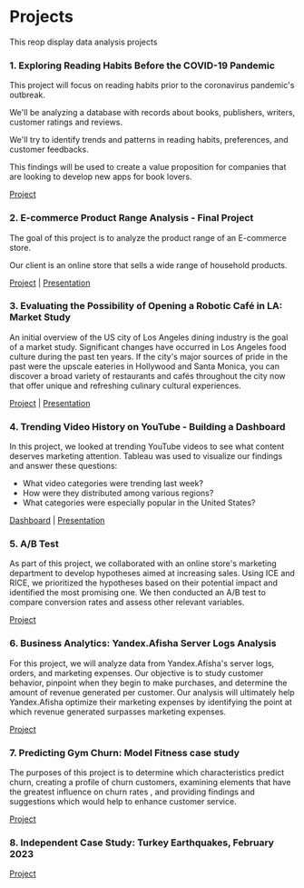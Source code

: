 # Projects
This reop display data analysis projects


### 1. Exploring Reading Habits Before the COVID-19 Pandemic
This project will focus on reading habits prior to the coronavirus pandemic's outbreak.

We'll be analyzing a database with records about books, publishers, writers, customer ratings and reviews.

We'll try to identify trends and patterns in reading habits, preferences, and customer feedbacks.

This findings will be used to create a value proposition for companies that are looking to develop new apps for book lovers.

[Project](https://nbviewer.org/github/Maorisus/Projects/blob/main/Book_Preferences_SQL.ipynb)


### 2. E-commerce Product Range Analysis - Final Project

The goal of this project is to analyze the product range of an E-commerce store.

Our client is an online store that sells a wide range of household products.

[Project](https://nbviewer.org/github/Maorisus/Projects/blob/ec89296ca24def9ae941a0eb0891651f50aff71e/product_range_analysis_Copy1.ipynb) | [Presentation](https://drive.google.com/file/d/1BJX9PjovoZhDVTD6fbiQJzCDONjMya6Y/view)

### 3. Evaluating the Possibility of Opening a Robotic Café in LA: Market Study

An initial overview of the US city of Los Angeles dining industry is the goal of a market study. Significant changes have occurred in Los Angeles food culture during the past ten years. If the city's major sources of pride in the past were the upscale eateries in Hollywood and Santa Monica, you can discover a broad variety of restaurants and cafés throughout the city now that offer unique and refreshing culinary cultural experiences.

[Project](https://nbviewer.org/github/Maorisus/Projects/blob/main/Robot_Run_Cafe.ipynb) | [Presentation](https://www.canva.com/design/DAFORva-wFs/RTeBhd9uQToxUsaESPr8Bw/view?utm_content=DAFORva-wFs&utm_campaign=designshare&utm_medium=link2&utm_source=sharebutton)

### 4. Trending Video History on YouTube - Building a Dashboard
In this project, we looked at trending YouTube videos to see what content deserves marketing attention. 
Tableau was used to visualize our findings and answer these questions:
- What video categories were trending last week?
- How were they distributed among various regions?
- What categories were especially popular in the United States?

[Dashboard](https://public.tableau.com/views/Book1_16695774951930/TrendingVideos) | [Presentation](https://drive.google.com/file/d/1PwURkVjxM0AHwOoYGSGKagdRLF38LF2l/view?usp=share_link)

### 5. A/B Test
As part of this project, we collaborated with an online store's marketing department to develop hypotheses aimed at increasing sales. Using ICE and RICE, we prioritized the hypotheses based on their potential impact and identified the most promising one. We then conducted an A/B test to compare conversion rates and assess other relevant variables.

[Project](https://nbviewer.org/github/Maorisus/Projects/blob/main/A_B_Test_project.ipynb#5)

### 6. Business Analytics: Yandex.Afisha Server Logs Analysis
For this project, we will analyze data from Yandex.Afisha's server logs, orders, and marketing expenses. Our objective is to study customer behavior, pinpoint when they begin to make purchases, and determine the amount of revenue generated per customer.
Our analysis will ultimately help Yandex.Afisha optimize their marketing expenses by identifying the point at which revenue generated surpasses marketing expenses.

[Project](https://nbviewer.org/github/Maorisus/Projects/blob/main/Ynadex.Afisha_Server_Logs_Analysis.ipynb)

### 7. Predicting Gym Churn: Model Fitness case study
The purposes of this project is to determine which characteristics predict churn, creating a profile of churn customers, examining elements that have the greatest influence on churn rates , and providing findings and suggestions which would help to enhance customer service.

[Project](https://nbviewer.org/github/Maorisus/Projects/blob/main/Predicting_Gym_Churn.ipynb)

### 8. Independent Case Study: Turkey Earthquakes, February 2023 
[Project](https://nbviewer.org/github/Maorisus/Projects/blob/main/Turkey_Earthquakes_06.02.23.ipynb)
